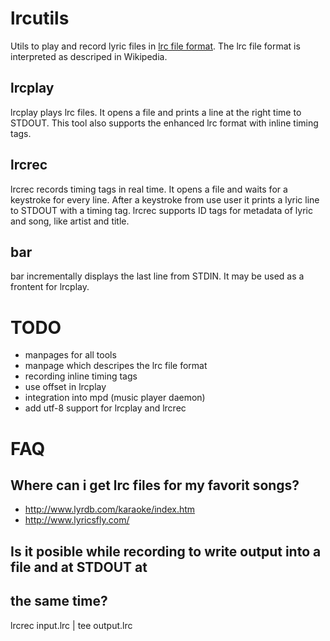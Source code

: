 lrcutils
========

Utils to play and record lyric files in
[lrc file format](http://en.wikipedia.org/wiki/LRC_\(file_format\)).
The lrc file format is interpreted as descriped in Wikipedia.

## lrcplay
lrcplay plays lrc files.
It opens a file and prints a line at the right time to STDOUT.
This tool also supports the enhanced lrc format with inline timing tags.

## lrcrec
lrcrec records timing tags in real time.
It opens a file and waits for a keystroke for every line.
After a keystroke from use user it prints a lyric line to STDOUT with a timing
tag.
lrcrec supports ID tags for metadata of lyric and song, like artist and title.

## bar
bar incrementally displays the last line from STDIN.
It may be used as a frontent for lrcplay.

# TODO
* manpages for all tools
* manpage which descripes the lrc file format
* recording inline timing tags
* use offset in lrcplay
* integration into mpd (music player daemon)
* add utf-8 support for lrcplay and lrcrec

# FAQ

## Where can i get lrc files for my favorit songs?

* http://www.lyrdb.com/karaoke/index.htm
* http://www.lyricsfly.com/

## Is it posible while recording to write output into a file and at STDOUT at
## the same time?

lrcrec input.lrc | tee output.lrc
